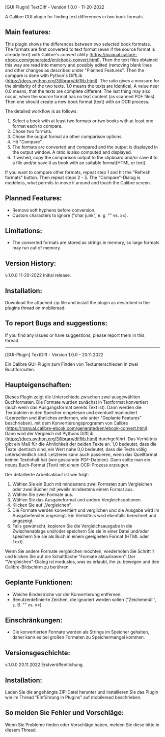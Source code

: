 [GUI Plugin] TextDiff - Version 1.0.0 - 11-20-2022

A Calibre GUI plugin for finding text differences in two book formats.

Main features:
--------------
This plugin shows the differences between two selected book formatss. 
The formats are first converted to text format (even if the source format is already text) with Calibre's convert utility (https://manual.calibre-ebook.com/generated/en/ebook-convert.html).
Then the text files obtained this way are read into memory and possibly edited (removing blank lines and other changes as described under "Planned Features".
Then the compare is done with Python's DiffLib (https://docs.python.org/3/library/difflib.html).
The ratio gives a measure for the similarity of the two texts. 1.0 means the texts are identical, A value near 0.0 means, that the texts are complete different. 
The last thing may also occur, when the source format has no text content (as scanned PDF files). Then one should create a new book format (text) with an OCR process.

The detailed workflow is as follows:
1. Select a book with at least two formats or two books with at least one format each to compare.
2. Chose two formats.
2. Chose the output format an other comparison options.
3. Hit "Compare".
4. The formats are converted and compared and the output is displayed in the output window. A ratio is also computed and displayed.
5. If wished, copy the comparison output to the clipboard and/or save it to a file and/or save it as book with an suitable format(HTML or text).

If you want to compare other formats, repeat step 1 and hit the "Refresh formats"  button. Then repeat steps 2 - 5.
The "Compare"-Dialog is modeless, what permits to move it around and touch the Calibre screen.


Planned Features:
-----------------
- Remove soft hyphens before conversion.
- Custom characters to ignore ("char junk", e. g. "" vs. »«). 

Limitations:
------------
- The converted formats are stored as strings in memory, so large formats may run out of memory. 

Version History:
----------------
v.1.0.0 11-20-2022
Initial release.

Installation:
-------------
Download the attached zip file and install the plugin as described in the plugins thread on mobileread.

To report Bugs and suggestions:
-------------------------------
If you find any issues or have suggestions, please report them in this thread.

---

[GUI-Plugin] TextDiff - Version 1.0.0 - 20.11.2022

Ein Calibre GUI-Plugin zum Finden von Textunterschieden in zwei Buchformaten.

Haupteigenschaften:
-------------------
Dieses Plugin zeigt die Unterschiede zwischen zwei ausgewählten Buchformaten.
Die Formate wurden zunächst in Textformat konvertiert (auch wenn das Ausgangsformat bereits Text ist).
Dann werden die Textdateien in den Speicher eingelesen und eventuell manipuliert (Leerzeilen und ähnliches entfernen, wie unter "Geplante Features" beschrieben).
mit dem Konvertierungsprogramm von Calibre (https://manual.calibre-ebook.com/generated/en/ebook-convert.html).
Dann wird der Vergleich mit Pythons DiffLib (https://docs.python.org/3/library/difflib.html) durchgeführt.
Das Verhältnis gibt ein Maß für die Ähnlichkeit der beiden Texte an. 1,0 bedeutet, dass die Texte identisch sind, ein Wert nahe 0,0 bedeutet, dass die Texte völlig unterschiedlich sind.
Letzteres kann auch passieren, wenn das Quellformat keinen Textinhalt hat (wie gescannte PDF-Dateien). Dann sollte man ein neues Buch-Format (Text) mit einem OCR-Prozess erzeugen.

Der detaillierte Arbeitsablauf ist wie folgt:
1. Wählen Sie ein Buch mit mindestens zwei Formaten zum Vergleichen oder zwei Bücher mit jeweils mindestens einem Format aus.
2. Wählen Sie zwei Formate aus.
2. Wählen Sie das Ausgabeformat und andere Vergleichsoptionen.
3. Klicken Sie auf „Vergleichen“.
4. Die Formate werden konvertiert und verglichen und die Ausgabe wird im Ausgabefenster angezeigt. Ein Verhältnis wird ebenfalls berechnet und angezeigt.
5. Falls gewünscht, kopieren Sie die Vergleichsausgabe in die Zwischenablage und/oder speichern Sie sie in einer Datei und/oder speichern Sie sie als Buch in einem geeigneten Format (HTML oder Text).

Wenn Sie andere Formate vergleichen möchten, wiederholen Sie Schritt 1 und klicken Sie auf die Schaltfläche "Formate aktualisieren".
Der "Vergleichen"-Dialog ist moduslos, was es erlaubt, ihn zu bewegen und den Calibre-Bildschirm zu berühren.

Geplante Funktionen:
--------------------
- Weiche Bindestriche vor der Konvertierung entfernen.
- Benutzerdefinierte Zeichen, die ignoriert werden sollen ("Zeichenmüll", z. B. "" vs. »«).

Einschränkungen:
----------------
- Die konvertierten Formate werden als Strings im Speicher gehalten, daher kann es bei großen Formaten zu Speichermangel kommen. 

Versionsgeschichte:
-------------------
v.1.0.0 20.11.2022
Erstveröffentlichung.

Installation:
-------------
Laden Sie die angehängte ZIP-Datei herunter und installieren Sie das Plugin wie im Thread "Einführung in Plugins" auf mobileread beschrieben.

So melden Sie Fehler und Vorschläge:
------------------------------------
Wenn Sie Probleme finden oder Vorschläge haben, melden Sie diese bitte in diesem Thread.
